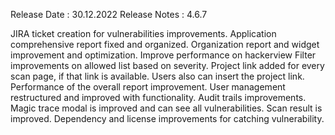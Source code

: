 Release Date : 30.12.2022
Release Notes : 4.6.7

JIRA ticket creation for vulnerabilities improvements.
Application comprehensive report fixed and organized. 
Organization report and widget improvement and optimization.
Improve performance on hackerview
Filter improvements on allowed list based on severity. 
Project link added for every scan page, if that link is available. Users also can insert the project link. 
Performance of the overall report improvement. 
User management restructured and improved with functionality. 
Audit trails improvements.
Magic trace modal is improved and can see all vulnerabilities. 
Scan result is improved. 
Dependency and license improvements for catching vulnerability.